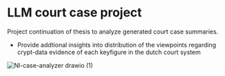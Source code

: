 # LLM court case project
Project continuation of thesis to analyze generated court case summaries. 
- Provide addtional insights into distribution of the viewpoints regarding crypt-data evidence of each keyfigure in the dutch court system



![Nl-case-analyzer drawio (1)](https://github.com/user-attachments/assets/98659a6b-309f-4a0d-97a4-346c1837656d)
